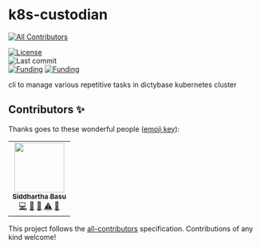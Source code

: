 # k8s-custodian
<!-- ALL-CONTRIBUTORS-BADGE:START - Do not remove or modify this section -->
[![All Contributors](https://img.shields.io/badge/all_contributors-1-orange.svg?style=flat-square)](#contributors-)
<!-- ALL-CONTRIBUTORS-BADGE:END -->
[![License](https://img.shields.io/badge/License-BSD%202--Clause-blue.svg)](LICENSE)   
![Last commit](https://badgen.net/github/last-commit/dictyBase-docker/k8s-custodian/develop)   
[![Funding](https://badgen.net/badge/NIGMS/Rex%20L%20Chisholm,dictyBase-docker/yellow?list=|)](https://projectreporter.nih.gov/project_info_description.cfm?aid=9476993)
[![Funding](https://badgen.net/badge/NIGMS/Rex%20L%20Chisholm,DSC/yellow?list=|)](https://projectreporter.nih.gov/project_info_description.cfm?aid=9438930)   

cli to manage various repetitive tasks in dictybase kubernetes cluster

## Contributors ✨

Thanks goes to these wonderful people ([emoji key](https://allcontributors.org/docs/en/emoji-key)):

<!-- ALL-CONTRIBUTORS-LIST:START - Do not remove or modify this section -->
<!-- prettier-ignore-start -->
<!-- markdownlint-disable -->
<table>
  <tr>
    <td align="center"><a href="http://cybersiddhu.github.com/"><img src="https://avatars.githubusercontent.com/u/48740?v=4?s=100" width="100px;" alt=""/><br /><sub><b>Siddhartha Basu</b></sub></a><br /><a href="https://github.com/dictybase-docker/k8s-custodian/commits?author=cybersiddhu" title="Code">💻</a> <a href="https://github.com/dictybase-docker/k8s-custodian/commits?author=cybersiddhu" title="Documentation">📖</a> <a href="#data-cybersiddhu" title="Data">🔣</a> <a href="https://github.com/dictybase-docker/k8s-custodian/commits?author=cybersiddhu" title="Tests">⚠️</a> <a href="#maintenance-cybersiddhu" title="Maintenance">🚧</a></td>
  </tr>
</table>

<!-- markdownlint-restore -->
<!-- prettier-ignore-end -->

<!-- ALL-CONTRIBUTORS-LIST:END -->

This project follows the [all-contributors](https://github.com/all-contributors/all-contributors) specification. Contributions of any kind welcome!